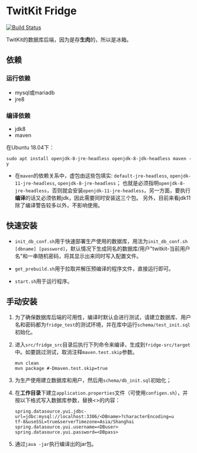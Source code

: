 # TwitKit Fridge 

[![Build Status](https://travis-ci.com/EnkanRec/TwitKit-Fridge.svg?branch=main)](https://enkanrec.github.io/TwitKit-Fridge/)

TwitKit的数据库后端，因为是存**生肉**的，所以是冰箱。

## 依赖

### 运行依赖

- mysql或mariadb
- jre8

### 编译依赖

- jdk8
- maven

在Ubuntu 18.04下：

```shell
sudo apt install openjdk-8-jre-headless openjdk-8-jdk-headless maven -y
```

- 在`maven`的依赖关系中，虚包由这些包填实: `default-jre-headless`, `openjdk-11-jre-headless`, `openjdk-8-jre-headless`；
  也就是必须指明`openjdk-8-jre-headless`，否则就会安装`openjdk-11-jre-headless`，另一方面，要执行**编译**的话又必须依赖jdk，因此需要同时安装这三个包。
  另外，目前来看jdk11除了编译警告较多以外，不影响使用。

## 快速安装
<!--
如果当前用户具有sudo权限，并且数据库加载了`unix_socket`插件（Ubuntu 18.04的默认配置），则可以使用根目录下的脚本进行快速安装。安装完成后建议取消sudo权限。

- `test_init.sh`用于快速建立测试库，增加`--remove`参数用于移除。
- `build.sh`用于运行编译和运行测试。
-->
- `init_db_conf.sh`用于快速部署生产使用的数据库，用法为`init_db_conf.sh [dbname] [password]`，默认情况下生成同名的数据库/用户"twitkit-当前用户名"和一串随机密码，将其显示出来同时写入配置文件。

- `get_prebuild.sh`用于拉取并解压预编译的程序文件，直接运行即可。

- `start.sh`用于运行程序。

## 手动安装

1. 为了确保数据库后端的可用性，编译时默认会进行测试，请建立数据库、用户名和密码都为`fridge_test`的测试环境，并在库中运行`schema/test_init.sql`初始化。

2. 进入`src/fridge_src`目录后执行下列命令来编译，生成到`fridge-src/target`中。如要跳过测试，取消注释`maven.test.skip`参数。

   ```
   mvn clean
   mvn package #-Dmaven.test.skip=true
   ```

3. 为生产使用建立数据库和用户，然后用`schema/db_init.sql`初始化；

4. 在**工作目录**下建立`application.properties`文件（可使用`configen.sh`），并按以下格式写入数据库参数，替换<>的内容：

   ```
   spring.datasource.yui.jdbc-url=jdbc:mysql://localhost:3306/<DBname>?characterEncoding=u
   tf-8&useSSL=true&serverTimezone=Asia/Shanghai
   spring.datasource.yui.username=<DBuser>
   spring.datasource.yui.password=<DBpass>
   ```

5. 通过`java -jar`执行编译出的jar包。


